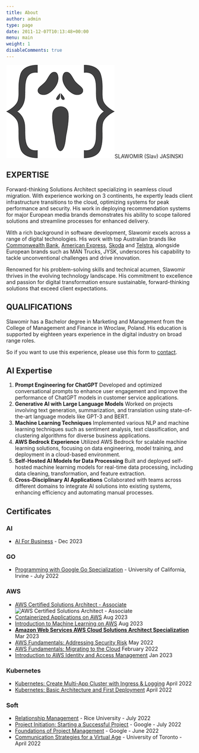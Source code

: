 ```yaml
---
title: About
author: admin
type: page
date: 2011-12-07T10:13:48+00:00
menu: main
weight: 1
disableComments: true
---
```

![logo](/images/2018/01/Coder-sm.png#right)SLAWOMIR (Slav) JASINSKI

## EXPERTISE  

Forward-thinking Solutions Architect specializing in seamless cloud migration. With experience working on 3 continents, he expertly leads client infrastructure transitions to the cloud, optimizing systems for peak performance and security. His work in deploying recommendation systems for major European media brands demonstrates his ability to scope tailored solutions and streamline processes for enhanced delivery.

With a rich background in software development, Slawomir excels across a range of digital technologies. His work with top Australian brands like [Commonwealth Bank](https://www.commbank.com.au/), [American Express](https://www.americanexpress.com/en-au/), [Skoda](https://www.skoda.com.au/) and [Telstra](https://www.telstra.com.au/), alongside European brands such as MAN Trucks, JYSK, underscores his capability to tackle unconventional challenges and drive innovation.

Renowned for his problem-solving skills and technical acumen, Slawomir thrives in the evolving technology landscape. His commitment to excellence and passion for digital transformation ensure sustainable, forward-thinking solutions that exceed client expectations.

## QUALIFICATIONS  
Slawomir has a Bachelor degree in Marketing and Management from the College of Management and Finance in Wroclaw, Poland. His education is supported by eighteen years experience in the digital industry on broad range roles.

So if you want to use this experience, please use this form to [contact](/contact).

## AI Expertise 

1. **Prompt Engineering for ChatGPT**
    Developed and optimized conversational prompts to enhance user engagement and improve the performance of ChatGPT models in customer service applications.
2. **Generative AI with Large Language Models**
    Worked on projects involving text generation, summarization, and translation using state-of-the-art language models like GPT-3 and BERT.
3. **Machine Learning Techniques** 
    Implemented various NLP and machine learning techniques such as sentiment analysis, text classification, and clustering algorithms for diverse business applications.
4. **AWS Bedrock Experience**
    Utilized AWS Bedrock for scalable machine learning solutions, focusing on data engineering, model training, and deployment in a cloud-based environment.
5. **Self-Hosted AI Models for Data Processing**
    Built and deployed self-hosted machine learning models for real-time data processing, including data cleaning, transformation, and feature extraction.
6. **Cross-Disciplinary AI Applications**
    Collaborated with teams across different domains to integrate AI solutions into existing systems, enhancing efficiency and automating manual processes.

## Certificates

### AI
* [AI For Business](https://www.coursera.org/account/accomplishments/specialization/PF4K9HWFS2F6) - Dec 2023

### GO
* [Programming with Google Go Specialization](https://www.coursera.org/account/accomplishments/specialization/certificate/XH7ZMSXFS779) - University of California, Irvine - July 2022

### AWS

* [AWS Certified Solutions Architect - Associate](/aws-certified-solutions-architect/)
![AWS Certified Solutions Architect - Associate](https://cdn.gex.pl/AWS-Certified-Solutions-Architect-Associate_badge@1x.png "AWS Certified Solutions Architect - Associate")
* [Containerized Applications on AWS](https://www.coursera.org/account/accomplishments/certificate/D6M64UK7A4X8)
  Aug 2023
* [Introduction to Machine Learning on AWS](https://www.coursera.org/account/accomplishments/certificate/VBS2T7LVSKUS) 
  Aug 2023
* **[Amazon Web Services AWS Cloud Solutions Architect Specialization](https://coursera.org/share/0f6de5adfa0ceb8c237a46801059c6ec)**
  Mar 2023
* [AWS Fundamentals: Addressing Security Risk](https://www.coursera.org/account/accomplishments/certificate/8WUHJMYVXNT5)
  May 2022
* [AWS Fundamentals: Migrating to the Cloud](https://www.coursera.org/account/accomplishments/certificate/EN66ELRK9GDY)
  February 2022
* [Introduction to AWS Identity and Access Management](https://www.coursera.org/account/accomplishments/certificate/UUWTD7FWS337)
  Jan 2023

### Kubernetes
* [Kubernetes: Create Multi-App Cluster with Ingress & Logging](https://www.coursera.org/account/accomplishments/certificate/9HML386FB34Q)
  April 2022
* [Kubernetes: Basic Architecture and First Deployment](https://www.coursera.org/account/accomplishments/certificate/8GT7MKUGGAUX)
  April 2022


### Soft
* [Relationship Management](https://www.coursera.org/account/accomplishments/certificate/LH9LAHTELHL8) - Rice University -
July 2022
* [Project Initiation: Starting a Successful Project](https://www.coursera.org/account/accomplishments/certificate/MDWA8M5USTPC) - Google - 
July 2022
* [Foundations of Project Management](https://www.coursera.org/account/accomplishments/certificate/MKSPKASAXQ8N) - Google -
June 2022
* [Communication Strategies for a Virtual Age](https://www.coursera.org/account/accomplishments/certificate/7HN86HDDTFXJ) - University of Toronto -
April 2022